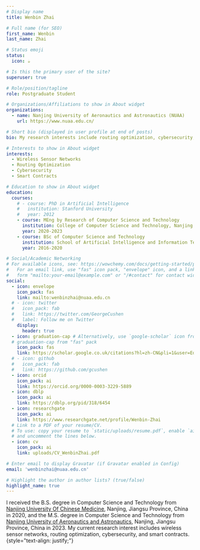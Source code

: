```yaml
---
# Display name
title: Wenbin Zhai

# Full name (for SEO)
first_name: Wenbin
last_name: Zhai

# Status emoji
status:
  icon: ☕️

# Is this the primary user of the site?
superuser: true

# Role/position/tagline
role: Postgraduate Student

# Organizations/Affiliations to show in About widget
organizations:
  - name: Nanjing University of Aeronautics and Astronautics (NUAA)
    url: https://www.nuaa.edu.cn/

# Short bio (displayed in user profile at end of posts)
bio: My research interests include routing optimization, cybersecurity, wireless sensor networks, and smart contracts.

# Interests to show in About widget
interests:
  - Wireless Sensor Networks
  - Routing Optimization
  - Cybersecurity
  - Smart Contracts

# Education to show in About widget
education:
  courses:
    # - course: PhD in Artificial Intelligence
    #   institution: Stanford University
    #   year: 2012
    - course: MEng by Research of Computer Science and Technology
      institution: College of Computer Science and Technology, Nanjing University of Aeronautics and Astronautics (NUAA), China
      year: 2020-2023
    - course: BSc of Computer Science and Technology
      institution: School of Artificial Intelligence and Information Technology, Nanjing University of Chinese Medicine (NJUCM), China
      year: 2016-2020

# Social/Academic Networking
# For available icons, see: https://wowchemy.com/docs/getting-started/page-builder/#icons
#   For an email link, use "fas" icon pack, "envelope" icon, and a link in the
#   form "mailto:your-email@example.com" or "/#contact" for contact widget.
social:
  - icon: envelope
    icon_pack: fas
    link: mailto:wenbinzhai@nuaa.edu.cn
  # - icon: twitter
  #   icon_pack: fab
  #   link: https://twitter.com/GeorgeCushen
  #   label: Follow me on Twitter
    display:
      header: true
  - icon: graduation-cap # Alternatively, use `google-scholar` icon from `ai` icon pack 
  # graduation-cap from "fas" pack
    icon_pack: fas
    link: https://scholar.google.co.uk/citations?hl=zh-CN&pli=1&user=EdaBuI4AAAAJ
  # - icon: github
  #   icon_pack: fab
  #   link: https://github.com/gcushen
  - icon: orcid
    icon_pack: ai
    link: https://orcid.org/0000-0003-3229-5889
  - icon: dblp
    icon_pack: ai
    link: https://dblp.org/pid/318/6454
  - icon: researchgate
    icon_pack: ai
    link: https://www.researchgate.net/profile/Wenbin-Zhai
  # Link to a PDF of your resume/CV.
  # To use: copy your resume to `static/uploads/resume.pdf`, enable `ai` icons in `params.yaml`,
  # and uncomment the lines below.
  - icon: cv
    icon_pack: ai
    link: uploads/CV_WenbinZhai.pdf

# Enter email to display Gravatar (if Gravatar enabled in Config)
email: 'wenbinzhai@nuaa.edu.cn'

# Highlight the author in author lists? (true/false)
highlight_name: true
---
```


I received the B.S. degree in Computer Science and Technology from [Nanjing University Of Chinese Medicine](https://www.njucm.edu.cn/), Nanjing, Jiangsu Province, China in 2020, and the M.S. degree in Computer Science and Technology from [Nanjing University of Aeronautics and Astronautics](https://www.nuaa.edu.cn/), Nanjing, Jiangsu Province, China in 2023. My current research interest includes wireless sensor networks, routing optimization, cybersecurity, and smart contracts.
{style="text-align: justify;"}
